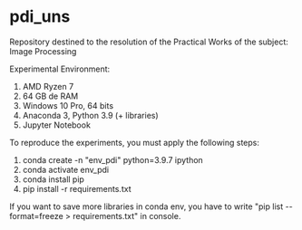 # pdi_uns
Repository destined to the resolution of the Practical Works of the subject: Image Processing

Experimental Environment:

1. AMD Ryzen 7
2. 64 GB de RAM
3. Windows 10 Pro, 64 bits
4. Anaconda 3, Python 3.9 (+ libraries)
5. Jupyter Notebook

To reproduce the experiments, you must apply the following steps:

1. conda create -n "env_pdi" python=3.9.7 ipython
2. conda activate env_pdi
3. conda install pip
4. pip install -r requirements.txt

If you want to save more libraries in conda env, you have to write "pip list --format=freeze > requirements.txt" in console.
